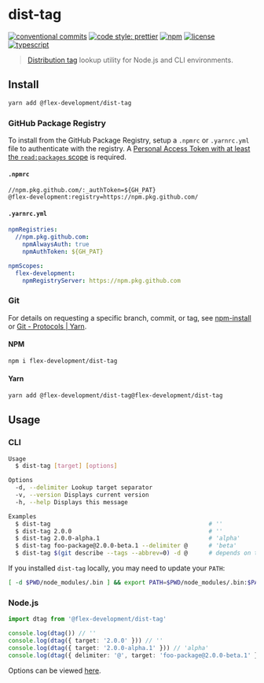 # dist-tag

[![conventional commits](https://img.shields.io/badge/conventional%20commits-1.0.0-yellow.svg)](https://conventionalcommits.org)
[![code style: prettier](https://img.shields.io/badge/code_style-prettier-ff69b4.svg)](https://github.com/prettier/prettier)
[![npm](https://img.shields.io/npm/v/@flex-development/dist-tag.svg)](https://npmjs.com/package/@flex-development/dist-tag)
[![license](https://img.shields.io/github/license/flex-development/dist-tag.svg)](LICENSE.md)
[![typescript](https://badgen.net/badge/-/typescript?color=2a72bc&icon=typescript&label)](https://typescriptlang.org)

> [Distribution tag][1] lookup utility for Node.js and CLI environments.

## Install

```sh
yarn add @flex-development/dist-tag
```

### GitHub Package Registry

To install from the GitHub Package Registry, setup a `.npmrc` or `.yarnrc.yml`
file to authenticate with the registry. A [Personal Access Token with at least
the `read:packages` scope][2] is required.

#### `.npmrc`

```utf-8
//npm.pkg.github.com/:_authToken=${GH_PAT}
@flex-development:registry=https://npm.pkg.github.com/
```

#### `.yarnrc.yml`

```yaml
npmRegistries:
  //npm.pkg.github.com:
    npmAlwaysAuth: true
    npmAuthToken: ${GH_PAT}

npmScopes:
  flex-development:
    npmRegistryServer: https://npm.pkg.github.com
```

### Git

For details on requesting a specific branch, commit, or tag, see
[npm-install][3] or [Git - Protocols | Yarn][4].

#### NPM

```sh
npm i flex-development/dist-tag
```

#### Yarn

```sh
yarn add @flex-development/dist-tag@flex-development/dist-tag
```

## Usage

### CLI

```sh
Usage
  $ dist-tag [target] [options]

Options
  -d, --delimiter Lookup target separator
  -v, --version Displays current version
  -h, --help Displays this message

Examples
  $ dist-tag                                             # ''
  $ dist-tag 2.0.0                                       # ''
  $ dist-tag 2.0.0-alpha.1                               # 'alpha'
  $ dist-tag foo-package@2.0.0-beta.1 --delimiter @      # 'beta'
  $ dist-tag $(git describe --tags --abbrev=0) -d @      # depends on the tag 😉
```

If you installed `dist-tag` locally, you may need to update your `PATH`:

```sh
[ -d $PWD/node_modules/.bin ] && export PATH=$PWD/node_modules/.bin:$PATH
```

### Node.js

```typescript
import dtag from '@flex-development/dist-tag'

console.log(dtag()) // ''
console.log(dtag({ target: '2.0.0' })) // ''
console.log(dtag({ target: '2.0.0-alpha.1' })) // 'alpha'
console.log(dtag({ delimiter: '@', target: 'foo-package@2.0.0-beta.1' })) // 'beta'
```

Options can be viewed [here](src/options.ts).

[1]: https://docs.npmjs.com/cli/v8/commands/npm-dist-tag
[2]:
  https://docs.github.com/en/packages/learn-github-packages/about-permissions-for-github-packages#about-scopes-and-permissions-for-package-registries
[3]: https://docs.npmjs.com/cli/v8/commands/npm-install#description
[4]: https://yarnpkg.com/features/protocols#git
